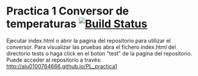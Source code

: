 Practica 1 Conversor de temperaturas    [![Build Status](https://travis-ci.org/alu0100764666/PL_practica1.svg)](https://travis-ci.org/alu0100764666/PL_practica1)
====================================
Ejecutar index.html o abrir la pagina del repositorio para utilizar el conversor. Para visualizar las pruebas abra el fichero index.html del directorio tests o haga click en el boton "test" de la pagina del repositorio.
Puede acceder al repositorio a través: http://alu0100764666.github.io/PL_practica1

